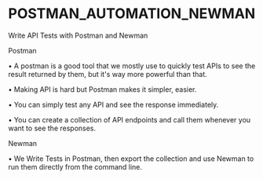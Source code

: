 # POSTMAN_AUTOMATION_NEWMAN
Write API Tests with Postman and Newman

Postman

•	A postman is a good tool that we mostly use to quickly test APIs to see the result returned by them, but it's way more powerful than that.

•	Making API is hard but Postman makes it simpler, easier.

•	You can simply test any API and see the response immediately.

•	You can create a collection of API endpoints and call them whenever you want to see the responses.

Newman

•	We Write Tests in Postman, then export the collection and use Newman to run them directly from the command line.

